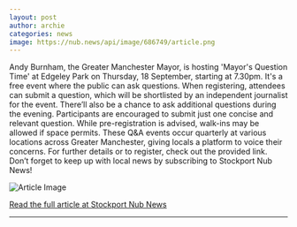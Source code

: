 ```yaml
---
layout: post
author: archie
categories: news
image: https://nub.news/api/image/686749/article.png
---
```

Andy Burnham, the Greater Manchester Mayor, is hosting 'Mayor's Question Time' at Edgeley Park on Thursday, 18 September, starting at 7.30pm. It's a free event where the public can ask questions. When registering, attendees can submit a question, which will be shortlisted by an independent journalist for the event. There’ll also be a chance to ask additional questions during the evening. Participants are encouraged to submit just one concise and relevant question. While pre-registration is advised, walk-ins may be allowed if space permits. These Q&A events occur quarterly at various locations across Greater Manchester, giving locals a platform to voice their concerns. For further details or to register, check out the provided link. Don’t forget to keep up with local news by subscribing to Stockport Nub News!

![Article Image](https://nub.news/api/image/686749/article.png)

[Read the full article at Stockport Nub News](https://stockport.nub.news/news/local-news/andy-burnham-to-host-question-and-answer-session-at-edgeley-park-270289)

---

